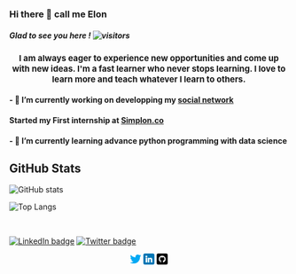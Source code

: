 ### Hi there 👋 call me Elon

##### Glad to see you here ! ![visitors](https://visitor-badge.glitch.me/badge?page_id=Elon-Fusk)

<h1 align="center" style="font-size:15px">
 I am always eager to experience new opportunities and come up with new ideas. I'm a fast learner who never stops learning. I love to learn more and teach whatever I learn to others.
</h1>

#### - 🔭 I’m currently working on developping my [social network](https://twitter.com/ABoulaajaili)
#### Started my First internship at [Simplon.co](https://) 


#### - 🌱 I’m currently learning advance python programming with data science 


## GitHub Stats


<!--[![Top Langs](https://github-readme-stats.vercel.app/api/top-langs/?username=Elon-Fask)](https://github.com/anuraghazra/github-readme-stats)
-->

![GitHub stats](https://github-readme-stats.vercel.app/api?username=Elon-Fask&theme=synthwave&show_icons=true&count_private=true " GutHub Stats")

![Top Langs](https://github-readme-stats.vercel.app/api/top-langs/?username=Elon-Fask&theme=synthwave "Top Languages Card")

<br/>

<a href="https://www.-inkedin.com/in/atman-boulaajaili-58033722a/"> ![LinkedIn badge](https://img.shields.io/badge/-LinkedIn-0e76a8?style=plastic&logo=linkedIn)</a>
<a href="https://twitter.com/ABoulaajaili">![Twitter badge](https://img.shields.io/badge/-Twitter-1DA1F2?style=plastic&logo=Twitter) </a>

<!--
<a href="https://github.com/Elon-Fask">![Instagram badge](https://img.shields.io/badge/-Github-833AB4?style=plastic&logo=Github)</a>

<img height="180em" src="https://github-readme-stats.vercel.app/api?username=Elon&Fask_icons=true&hide_border=true&&count_private=true&include_all_commits=true" />
-->

<p align="center">
	<a href="https://twitter.com/ABoulaajaili"><img src="img/twitter.png" width=20 alt="Twitter" ></a>
	<a href="https://www.linkedin.com/in/atman-boulaajaili-58033722a/"><img src="img/linkedin.png" width=20 alt="LinkedIn"></a>
	<a href="https://github.com/Elon-Fask"><img src="img/github.png" style="background-color:#ffffff" width=20 alt="GitHub"></a>
</p>



<!--
**Elon-Fask/Elon-Fask** is a ✨ _special_ ✨ repository because its `README.md` (this file) appears on your GitHub profile.

Here are some ideas to get you started:

- 🔭 I’m currently working on ...
- 🌱 I’m currently learning ...
- 👯 I’m looking to collaborate on ...
- 🤔 I’m looking for help with ...
- 💬 Ask me about ...
- 📫 How to reach me: ...
- 😄 Pronouns: ...
- ⚡ Fun fact: ...
-->
